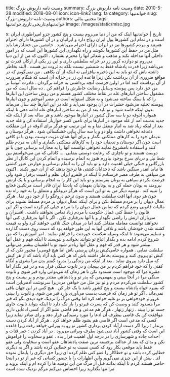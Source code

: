 title: وصیت نامه داریوش بزرگ
summary: وصیت نامه داریوش بزرگ
date: 2010-5-28
modified: 2018-08-01
icon:  icon-link2
lang: fa
category: خواندنیها
slug: وصیت-نامه-داریوش-بزرگ
authors: مجتبی بنائی
tags: خواندنیهای‌تاریخی,تاریخ,خواندنیها
image: /images/static/misc.jpg

s: تاریخ | خواندنیها    اینک  که  من  از  دنیا  می‌روم بیست  و  پنج  کشور  جزو  امپراطوری  ایران  است  و  در  تمام این  کشورها  پول  ایران  رواج  دارد  و  ایرانیان  و  در  آن  کشورها  دارای  احترام هستند و مردم  کشورها  نیز  در  ایران  دارای  احترام  می‌باشند . جانشین  من خشایارشا  باید  مثل  من  در  حفظ  این  کشورها  بکوشد  و  راه  نگهداری  این  کشورها  این  است  که  در  امور  داخلی  آنها  مداخله  نکند  و  مذهب  و  شعائر  آنها  را  محترم  بشمارد .   اکنون  که  من  از  این  دنیا  می‌روم تو  دوازده  کرور  زر  در  خزانه  سلطنتی  داری  و  این  زر  یکی  از  ارکان  قدرت  تو  می‌باشد زیرا  قدرت  پادشاه  فقط  به شمشیر  نیست  بلکه  به  ثروت  نیز  هست . البته  بخاطر  داشته  باش  که  تو  باید  به  این  ذخیره  بیافزایی  نه  اینکه  از  آن  بکاهی . من  نمی‌گویم که  در  مواقع  ضروری  از آن برداشت نکن  زیرا  قاعده  این  زر  در  خزانه  آن  است  که  هنگام  ضرورت  از  آن  برداشت کنند  اما  در  اولین  فرصت  آنچه  برداشتی  به  خزانه  برگردان . مادرت  آتوسا بر من حق دارد پس  پیوسته  وسایل  رضایت  خاطرش  را  فراهم  کن .  ده سال  است که  من  مشغول  ساختن  انبارهای  غله  در  نقاط  مختلف  کشور  هستم  و  من  روش  ساختن این  انبارها  را  که  با  سنگ  ساخته  می‌شود و  به  شکل  استوانه  است  در  مصر  آموختم و چون  انبارها  پیوسته  تخلیه  می‌شود حشرات  در  آن  بوجود  نمی‌آید و  غله  در این  انبارها  چند  سال  می‌ماند بدون  اینکه  فاسد  شود  و  تو  باید  بعد  از  من  به ساختن انبارهای  غله  ادامه  دهی  تا  اینکه  همواره  آذوقه  دو  یا  سه  سال  کشور  در انبارها موجود باشد و هر ساله بعد از اینکه  غله  جدید  بدست  آمد  از  غله  موجود در انبارها برای  تامین  کسر  خواربار  استفاده  کن  و  غله  جدید  بعد  از  اینکه  زیاد  شد  به انبار منتقل نما و به این  ترتیب  تو  هرگز  برای  آذوقه  در  این  مملکت  دغدغه  نخواهی  داشت  ولو  دو  و  یا  سه  سال  پیاپی  خشکسالی  شود .  هرگز  دوستان و ندیمان  خود  را  به  کارهای  مملکتی  نگمار  و  برای  آنها  همان  مزیت  دوست بودن با تو کافی  است  چون  اگر  دوستان  و  ندیمان  خود  را  به  کارهای  مملکتی  بگماری  و  آنان  به  مردم  ظلم  کنند  و  استفاده  نامشروع  نمایند  نخواهی  توانست  آنها را به مجازات برسانی  چون  با  تو  دوست  هستند  و  تو  ناچاری  که  رعایت  دوستی  بنمایی ....  کانالی  که  من  می‌خواستم بین  شط  نیل  و  دریای  سرخ  بوجود  بیاورم  هنوز  به  اتمام  نرسیده  و  اتمام  کردن  این  کانال  از  نظر  بازرگانی  و  جنگی  خیلی  اهمیت  دارد  و  تو  باید  آن  را  به  اتمام  برسانی  و  عوارض  عبور  کشتی  ها نباید  آنقدر  سنگین  باشد  که  ناخدایان  کشتی  ها  ترجیح  بدهند  که  از  آن  عبور  نکنند .  اکنون  من  سپاهی  به  طرف  مصر  فرستادم  تا  اینکه  در  قلمرو  ایران  نظم  و امنیت  برقرار  شود  ولی  فرصت  نکردم  سپاهی  به  یونان  بفرستم  و  تو  باید  این  کار  را  به  انجام  برسانی  و  با  یک  ارتش  نیرومند  به  یونان  حمله  کن  و  به  یونانیان  بفهمان  که  پادشا  ایران  قادر  است  مرتکبین  فجایع  را  تنبیه  کند .  توصیه  دیگر  من  به  تو  این  است  که  هرگز  دروغگو  و  متملق  را  به  خود  راه  نده  چون  هر  دوی  آنها  افت  سلطنت  هستند  و  بدون  ترحم  دروغگو  را  از  خود  دور  نما . هرگز  عمال دیوان  را  بر  مردم  مسلط  نکن  و  برای  اینکه  عمال  دیوان  بر  مردم  مسلط  نشوند برای  مالیات  قانونی  وضع  کردم  که  تماس  عمال  دیوان  را  با  مردم  خیلی  کم  کرده  است  و  اگر  این  قانون  را  حفظ  کنی  عمال  حکومت  با  مردم  زیاد  تماس  نخواهند  داشت .  افسران و سربازان ارتش را راضی  نگهدار  و  با  آنها  بدرفتاری  نکن . اگر  با  آنها  بدرفتاری  کنی  آنها  نخواهند  توانست  معامله  متقابل  کنند  اما  در  میدان  جنگ  تلافی  خواهند  کرد  ولو  به  قیمت  کشته  شدن  خودشان  باشد  و  تلافی  آنها  به این  طور  خواهد  بود  که  دست  روی  دست  گذارده  و  تسلیم  می‌شوند تا  اینکه  وسیله  شکست  خوردنت  را  فراهم  نمایند .  امر آموزش را که  من  شروع  کردم  ادامه بده و بگذار  اتباع  تو  بتوانند  بخوانند  و  بنویسند  تا  اینکه  فهم  و  عقل  آنها بیشتر  شود  و  هر  قدر  که  فهم  و  عقل  آنها  زیادتر  شود  تو  با  اطمینان  بیشتر  می‌توانی سلطنت  نمایی . همواره  حامی‌کیش یزدان  پرستی  باش  اما  هیچ  قومی‌را  مجبور نکن  که  از  کیش  تو  پیروی  کنند  و  پیوسته  بخاطر  داشته  باش  که  هر  کس  باید  آزاد باشد که  از  هر  کیش  که  میل  دارد  پیروی  نماید .  بعد از اینکه  من  زندگی  را  بدرود  گفتم  بدن  مرا  بشوی  و  آنگاه  کفنی  را  که  خود  فراهم  کردم  بر  من  بپیچان  و  در  تابوت  سنگی  قرار  بده  و  در  قیر  بگذار  اما  مقبره  مرا  که  موجود  است مسدود نکن  تا  هر  زمان  که  می‌توانی وارد  قبر  شوی  و  تابوت  سنگی  مرا  در  آنجا ببینی  و  بفهمی‌من که  پدر  تو  و  پادشاهی  مقتدر  بودم  و  بر  بیست  و  پنج  کشور  سلطنت  می‌کردم مردم  و  تو  نیز  مثل  من  خواهی  مردزیرا  سرنوشت  آدمی‌این  است که  بمیرد  خواه  پادشاه  بیست  و  پنج  کشور  باشد  یا  یک  خار  کن . هیچ  کس  در  این  جهان  باقی  نمی‌ماند . اگر  تو  هر  زمان  که  فرصت  بدست  می‌آوری وارد  قبر  من  شوی  و  تابوت  را  ببینی  غرور  و  خودخواهی  بر  تو  غلبه  خواهد  کرد  اما  وقتی  مرگ  را نزدیک  خود  دیدی  بگو  که  قبر  مرا  مسدود  کنند  و  وصیت  کن  که  پسرت  قبرتو  را  باز نگه  دارد  تا  اینکه  بتواند  تابوت  حاوی  جسد  تو  را  ببیند .  زنهار زنهار  ، هرگز  هم  مدعی  و  هم  قاضی  نشو  اگر  از  کسی  ادعایی  داری  موافقت  کن  یک  قاضی  بیطرف  آن  ادعا  را  مورد  رسیدگی  قرار  دهد  و رای  صادر  نماید  زیرا  کسی  که  مدعی  است اگر  قاضی  هم  بشود  ظلم  خواهد  کرد .  هرگز  از  آباد  کردن  دست  برندار  ؛  زیرا  اگر  دست  ازآباد  کردن  برداری  کشور  تو  رو  به  ویرانی  خواهد  رفت  زیرا  قاعده این  است  که  وقتی  کشور  آباد  نمی‌شود بطرف  ویرانی  می‌رود . در  آباد  کردن  ؛  حفر  قنات  و  احداث  جاده  و  شهرسازی  را  در  درجه  اول  اهمیت  قرار  بده . عفو و سخاوت را فراموش نکن  و بدان که  بعد  از  عدالت  برجسته  ترین  صفت  پادشاهان  عفو  است  و  سخاوت  ولی  عفو  فقط  باید  موقعی  بکار  رود  که  کسی  نسبت  به  تو خطایی  کرده  باشد  و  اگر  به  دیگری  خطایی  کرده  باشد  و  تو  خطاکار  را  عفو  کنی  ظلم کرده  ای  زیرا  حق  دیگری  را  پایمال  نموده  ای .  بیش  از  این  چیزی  نمی‌گویم واین  اظهارات  را  با  حضور  کسانی  که  غیر  از  تو  در  اینجا  حاضر  هستند  کردم  تا  اینکه  بدانند  قبل  از  مرگ  من  این  توصیه  ها  را  کرده  ام  و  اینک  بروید  و  مرا تنها بگذارید  زیرا  احساس  می‌کنم مرگم  نزدیک  شده  است